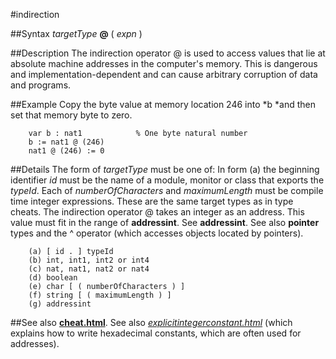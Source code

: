 
#indirection

##Syntax
*targetType* **@** ( *expn* )



##Description
The indirection operator @ is used to access values that lie at absolute machine addresses in the computer's memory. This is dangerous and implementation-dependent and can cause arbitrary corruption of data and programs.



##Example
Copy the byte value at memory location 246 into *b *and then set that memory byte to zero.


        var b : nat1            % One byte natural number
        b := nat1 @ (246)
        nat1 @ (246) := 0
##Details
The form of *targetType* must be one of:
In form (a) the beginning identifier *id* must be the name of a module, monitor or class that exports the *typeId*. Each of *numberOfCharacters* and *maximumLength* must be compile time integer expressions. These are the same target types as in type cheats.
The indirection operator @ takes an integer as an address. This value must fit in the range of **addressint**. See **addressint**. See also **pointer** types and the ^ operator (which accesses objects located by pointers).


        (a) [ id . ] typeId
        (b) int, int1, int2 or int4
        (c) nat, nat1, nat2 or nat4
        (d) boolean
        (e) char [ ( numberOfCharacters ) ]
        (f) string [ ( maximumLength ) ]
        (g) addressint
##See also
**[cheat.html](cheat)**. See also *[explicitintegerconstant.html](explicitIntegerConstant)* (which explains how to write hexadecimal constants, which are often used for addresses).


